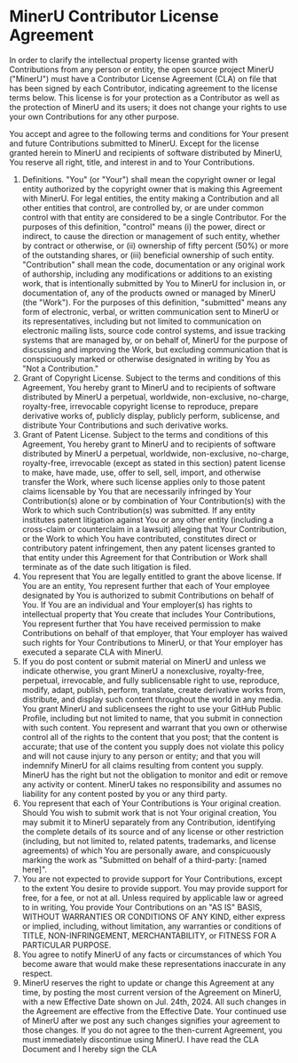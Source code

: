 # MinerU Contributor License Agreement
In order to clarify the intellectual property license granted with Contributions from any person or entity, the open source project MinerU ("MinerU") must have a Contributor License Agreement (CLA) on file that has been signed by each Contributor, indicating agreement to the license terms below. This license is for your protection as a Contributor as well as the protection of MinerU and its users; it does not change your rights to use your own Contributions for any other purpose.

You accept and agree to the following terms and conditions for Your present and future Contributions submitted to MinerU. Except for the license granted herein to MinerU and recipients of software distributed by MinerU, You reserve all right, title, and interest in and to Your Contributions.

1. Definitions. "You" (or "Your") shall mean the copyright owner or legal entity authorized by the copyright owner that is making this Agreement with MinerU. For legal entities, the entity making a Contribution and all other entities that control, are controlled by, or are under common control with that entity are considered to be a single Contributor. For the purposes of this definition, "control" means (i) the power, direct or indirect, to cause the direction or management of such entity, whether by contract or otherwise, or (ii) ownership of fifty percent (50%) or more of the outstanding shares, or (iii) beneficial ownership of such entity. "Contribution" shall mean the code, documentation or any original work of authorship, including any modifications or additions to an existing work, that is intentionally submitted by You to MinerU for inclusion in, or documentation of, any of the products owned or managed by MinerU (the "Work"). For the purposes of this definition, "submitted" means any form of electronic, verbal, or written communication sent to MinerU or its representatives, including but not limited to communication on electronic mailing lists, source code control systems, and issue tracking systems that are managed by, or on behalf of, MinerU for the purpose of discussing and improving the Work, but excluding communication that is conspicuously marked or otherwise designated in writing by You as "Not a Contribution."
2. Grant of Copyright License. Subject to the terms and conditions of this Agreement, You hereby grant to MinerU and to recipients of software distributed by MinerU a perpetual, worldwide, non-exclusive, no-charge, royalty-free, irrevocable copyright license to reproduce, prepare derivative works of, publicly display, publicly perform, sublicense, and distribute Your Contributions and such derivative works.
3. Grant of Patent License. Subject to the terms and conditions of this Agreement, You hereby grant to MinerU and to recipients of software distributed by MinerU a perpetual, worldwide, non-exclusive, no-charge, royalty-free, irrevocable (except as stated in this section) patent license to make, have made, use, offer to sell, sell, import, and otherwise transfer the Work, where such license applies only to those patent claims licensable by You that are necessarily infringed by Your Contribution(s) alone or by combination of Your Contribution(s) with the Work to which such Contribution(s) was submitted. If any entity institutes patent litigation against You or any other entity (including a cross-claim or counterclaim in a lawsuit) alleging that Your Contribution, or the Work to which You have contributed, constitutes direct or contributory patent infringement, then any patent licenses granted to that entity under this Agreement for that Contribution or Work shall terminate as of the date such litigation is filed.
4. You represent that You are legally entitled to grant the above license. If You are an entity, You represent further that each of Your employee designated by You is authorized to submit Contributions on behalf of You. If You are an individual and Your employer(s) has rights to intellectual property that You create that includes Your Contributions, You represent further that You have received permission to make Contributions on behalf of that employer, that Your employer has waived such rights for Your Contributions to MinerU, or that Your employer has executed a separate CLA with MinerU.
5. If you do post content or submit material on MinerU and unless we indicate otherwise, you grant MinerU a nonexclusive, royalty-free, perpetual, irrevocable, and fully sublicensable right to use, reproduce, modify, adapt, publish, perform, translate, create derivative works from, distribute, and display such content throughout the world in any media. You grant MinerU and sublicensees the right to use your GitHub Public Profile, including but not limited to name, that you submit in connection with such content. You represent and warrant that you own or otherwise control all of the rights to the content that you post; that the content is accurate; that use of the content you supply does not violate this policy and will not cause injury to any person or entity; and that you will indemnify MinerU for all claims resulting from content you supply. MinerU has the right but not the obligation to monitor and edit or remove any activity or content. MinerU takes no responsibility and assumes no liability for any content posted by you or any third party.
6. You represent that each of Your Contributions is Your original creation. Should You wish to submit work that is not Your original creation, You may submit it to MinerU separately from any Contribution, identifying the complete details of its source and of any license or other restriction (including, but not limited to, related patents, trademarks, and license agreements) of which You are personally aware, and conspicuously marking the work as "Submitted on behalf of a third-party: [named here]".
7. You are not expected to provide support for Your Contributions, except to the extent You desire to provide support. You may provide support for free, for a fee, or not at all. Unless required by applicable law or agreed to in writing, You provide Your Contributions on an "AS IS" BASIS, WITHOUT WARRANTIES OR CONDITIONS OF ANY KIND, either express or implied, including, without limitation, any warranties or conditions of TITLE, NON-INFRINGEMENT, MERCHANTABILITY, or FITNESS FOR A PARTICULAR PURPOSE.
8. You agree to notify MinerU of any facts or circumstances of which You become aware that would make these representations inaccurate in any respect.
9. MinerU reserves the right to update or change this Agreement at any time, by posting the most current version of the Agreement on MinerU, with a new Effective Date shown on Jul. 24th, 2024. All such changes in the Agreement are effective from the Effective Date. Your continued use of MinerU after we post any such changes signifies your agreement to those changes. If you do not agree to the then-current Agreement, you must immediately discontinue using MinerU.
I have read the CLA Document and I hereby sign the CLA
